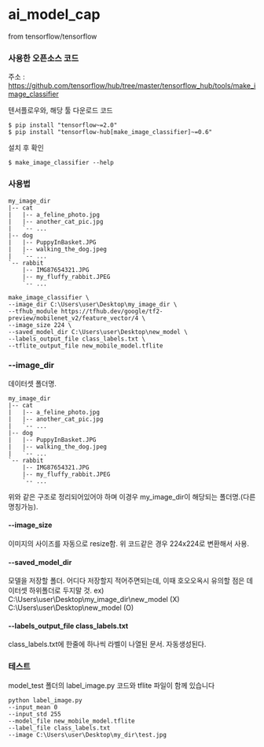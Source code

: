 # ai_model_cap

from tensorflow/tensorflow

### 사용한 오픈소스 코드

주소 : https://github.com/tensorflow/hub/tree/master/tensorflow_hub/tools/make_image_classifier

텐서플로우와, 해당 툴 다운로드 코드

```shell
$ pip install "tensorflow~=2.0"
$ pip install "tensorflow-hub[make_image_classifier]~=0.6"
```
설치 후 확인

```shell
$ make_image_classifier --help
```


### 사용법

```
my_image_dir
|-- cat
|   |-- a_feline_photo.jpg
|   |-- another_cat_pic.jpg
|   `-- ...
|-- dog
|   |-- PuppyInBasket.JPG
|   |-- walking_the_dog.jpeg
|   `-- ...
`-- rabbit
    |-- IMG87654321.JPG
    |-- my_fluffy_rabbit.JPEG
    `-- ...
```

```shell
make_image_classifier \ 
--image_dir C:\Users\user\Desktop\my_image_dir \ 
--tfhub_module https://tfhub.dev/google/tf2-preview/mobilenet_v2/feature_vector/4 \
--image_size 224 \ 
--saved_model_dir C:\Users\user\Desktop\new_model \ 
--labels_output_file class_labels.txt \ 
--tflite_output_file new_mobile_model.tflite
```


### --image_dir 
데이터셋 폴더명.

```
my_image_dir
|-- cat
|   |-- a_feline_photo.jpg
|   |-- another_cat_pic.jpg
|   `-- ...
|-- dog
|   |-- PuppyInBasket.JPG
|   |-- walking_the_dog.jpeg
|   `-- ...
`-- rabbit
    |-- IMG87654321.JPG
    |-- my_fluffy_rabbit.JPEG
    `-- ...
```

위와 같은 구조로 정리되어있어야 하며 이경우 my_image_dir이 해당되는 폴더명.(다른명칭가능).

#### --image_size 
이미지의 사이즈를 자동으로 resize함. 
위 코드같은 경우 224x224로 변환해서 사용.

#### --saved_model_dir 
모델을 저장할 폴더. 어디다 저장할지 적어주면되는데, 이때 호오오옥시 유의할 점은 데이터셋 하위폴더로 두지말 것.
ex) C:\Users\user\Desktop\my_image_dir\new_model  (X)
    C:\Users\user\Desktop\new_model               (O)

#### --labels_output_file class_labels.txt 
class_labels.txt에 한줄에 하나씩 라벨이 나열된 문서. 자동생성된다.



### 테스트

model_test 폴더의 label_image.py 코드와
tflite 파일이 함께 있습니다

```shell
python label_image.py 
--input_mean 0 
--input_std 255 
--model_file new_mobile_model.tflite 
--label_file class_labels.txt 
--image C:\Users\user\Desktop\my_dir\test.jpg
```
